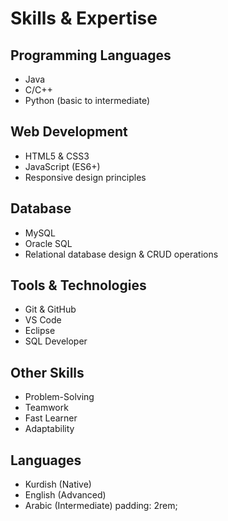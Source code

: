 # Skills & Expertise

## Programming Languages
- Java
- C/C++
- Python (basic to intermediate)

## Web Development
- HTML5 & CSS3
- JavaScript (ES6+)
- Responsive design principles

## Database
- MySQL
- Oracle SQL
- Relational database design & CRUD operations

## Tools & Technologies
- Git & GitHub
- VS Code
- Eclipse
- SQL Developer

## Other Skills
- Problem-Solving
- Teamwork
- Fast Learner
- Adaptability

## Languages
- Kurdish (Native)
- English (Advanced)
- Arabic (Intermediate)
  padding: 2rem;
